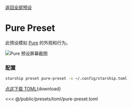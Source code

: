 [返回全部预设](./#pure-prompt)

# Pure Preset

此预设模拟 [Pure](https://github.com/sindresorhus/pure) 的外观和行为。

![Pure 预设屏幕截图](/presets/img/pure-preset.png)

### 配置

```sh
starship preset pure-preset -o ~/.config/starship.toml
```

[点这下载 TOML](/presets/toml/pure-preset.toml){download}

<<< @/public/presets/toml/pure-preset.toml
